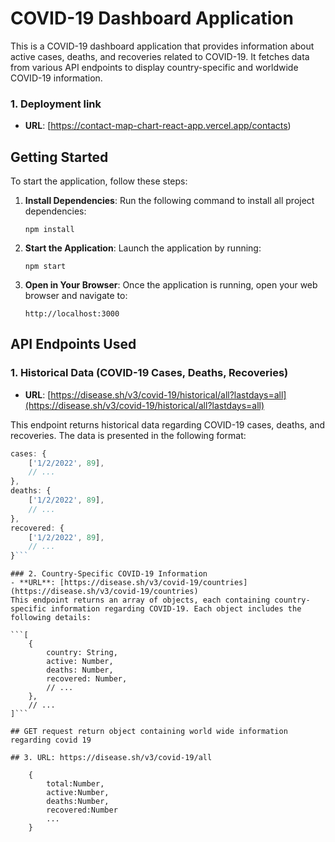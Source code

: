 # COVID-19 Dashboard Application

This is a COVID-19 dashboard application that provides information about active cases, deaths, and recoveries related to COVID-19. It fetches data from various API endpoints to display country-specific and worldwide COVID-19 information.

### 1. Deployment link

- **URL**: [https://contact-map-chart-react-app.vercel.app/contacts)


## Getting Started

To start the application, follow these steps:

1. **Install Dependencies**: Run the following command to install all project dependencies:

    ```
    npm install
    ```

2. **Start the Application**: Launch the application by running:

    ```
    npm start
    ```

3. **Open in Your Browser**: Once the application is running, open your web browser and navigate to:

    ```
    http://localhost:3000
    ```

## API Endpoints Used

### 1. Historical Data (COVID-19 Cases, Deaths, Recoveries)

- **URL**: [https://disease.sh/v3/covid-19/historical/all?lastdays=all](https://disease.sh/v3/covid-19/historical/all?lastdays=all)

This endpoint returns historical data regarding COVID-19 cases, deaths, and recoveries. The data is presented in the following format:

```javascript
cases: {
    ['1/2/2022', 89],
    // ...
},
deaths: {
    ['1/2/2022', 89],
    // ...
},
recovered: {
    ['1/2/2022', 89],
    // ...
}```

````

````
### 2. Country-Specific COVID-19 Information
- **URL**: [https://disease.sh/v3/covid-19/countries](https://disease.sh/v3/covid-19/countries)
This endpoint returns an array of objects, each containing country-specific information regarding COVID-19. Each object includes the following details:

```[
    {
        country: String,
        active: Number,
        deaths: Number,
        recovered: Number,
        // ...
    },
    // ...
]```

## GET request return object containing world wide information regarding covid 19

## 3. URL: https://disease.sh/v3/covid-19/all

    {
        total:Number,
        active:Number,
        deaths:Number,
        recovered:Number
        ...
    }
